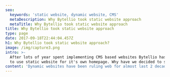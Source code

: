 ```yaml
---
seo:
  keywords: 'static website, dynamic website, CMS'
  metaDescription: Why Bytellio took static website approach
  metaTitle: Why Bytellio took static website approach
title: Why Bytellio took static website approach
type: page
date: 2017-09-18T22:44:04.457Z
h1: Why Bytellio took static website approach?
image: /img/capture3.png
intro: >-
  After lots of year spent implementing CMS based websites Bytellio has decided
  to use static website for it's own homepage. Why have we decided to switch?
content: 'Dynamic websites have been ruling web for almost last 2 decades. '
---
```



